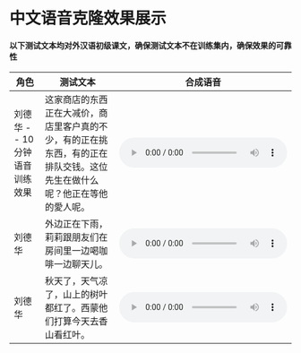# 中文语音克隆效果展示
#### 以下测试文本均对外汉语初级课文，确保测试文本不在训练集内，确保效果的可靠性

|  角色   | 测试文本  | 合成语音 |
|  ----  | ----  | ----  |
| 刘德华 -- 10分钟语音训练效果| 这家商店的东西正在大减价，商店里客户真的不少，有的正在挑东西，有的正在排队交钱。这位先生在做什么呢？他正在等他的愛人呢。| <audio controls><source src="../audio/liudehua_1.wav" type="audio/mpeg">Your browser does not support the audio element.</audio> |
| 刘德华   | 外边正在下雨，莉莉跟朋友们在房间里一边喝咖啡一边聊天儿。 | <audio controls><source src="../audio/liudehua_2.wav" type="audio/mpeg">Your browser does not support the audio element.</audio> |
| 刘德华  | 秋天了，天气凉了，山上的树叶都红了。西蒙他们打算今天去香山看红叶。 | <audio controls><source src="../audio/liudehua_3.wav" type="audio/mpeg">Your browser does not support the audio element.</audio> |
